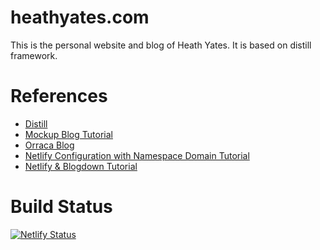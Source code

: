 # heathyates.com

This is the personal website and blog of Heath Yates. It is based on distill framework. 

# References 

- [Distill](https://rstudio.github.io/distill/)
- [Mockup Blog Tutorial](https://themockup.blog/posts/2020-08-01-building-a-blog-with-distill/)
- [Orraca Blog](https://www.javierorraca.com/)
- [Netlify Configuration with Namespace Domain Tutorial](https://www.youtube.com/watch?v=SI1yS3GOy8o)
- [Netlify & Blogdown Tutorial](https://www.garrickadenbuie.com/blog/blogdown-netlify-new-post-workflow/)

# Build Status 

[![Netlify Status](https://api.netlify.com/api/v1/badges/4a910cac-be21-43b2-8761-0716ee18b8fc/deploy-status)](https://app.netlify.com/sites/dreamy-visvesvaraya-6222fb/deploys)
